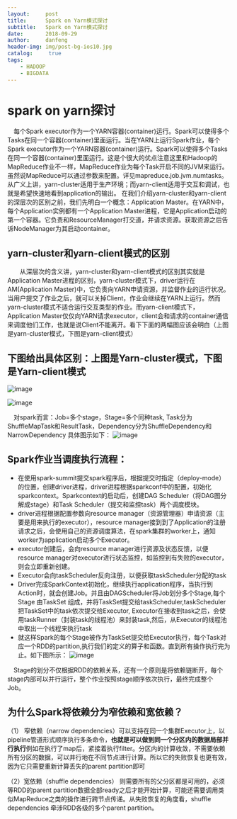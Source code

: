 ```yaml
---
layout:     post
title:      Spark on Yarn模式探讨
subtitle:   Spark on Yarn模式探讨
date:       2018-09-29
author:     danfeng
header-img: img/post-bg-ios10.jpg
catalog: 	 true
tags:
    - HADOOP
    - BIGDATA
--- 
```





# spark on yarn探讨
&emsp;每个Spark executor作为一个YARN容器(container)运行。Spark可以使得多个Tasks在同一个容器(container)里面运行。当在YARN上运行Spark作业，每个Spark executor作为一个YARN容器(container)运行。Spark可以使得多个Tasks在同一个容器(container)里面运行。这是个很大的优点注意这里和Hadoop的MapReduce作业不一样，MapReduce作业为每个Task开启不同的JVM来运行。虽然说MapReduce可以通过参数来配置。详见mapreduce.job.jvm.numtasks。从广义上讲，yarn-cluster适用于生产环境；而yarn-client适用于交互和调试，也就是希望快速地看到application的输出。
在我们介绍yarn-cluster和yarn-client的深层次的区别之前，我们先明白一个概念：Application Master。在YARN中，每个Application实例都有一个Application Master进程，它是Application启动的第一个容器。它负责和ResourceManager打交道，并请求资源。获取资源之后告诉NodeManager为其启动container。
## yarn-cluster和yarn-client模式的区别
&emsp;&emsp;从深层次的含义讲，yarn-cluster和yarn-client模式的区别其实就是Application Master进程的区别，yarn-cluster模式下，driver运行在AM(Application Master)中，它负责向YARN申请资源，并监督作业的运行状况。当用户提交了作业之后，就可以关掉Client，作业会继续在YARN上运行。然而yarn-cluster模式不适合运行交互类型的作业。而yarn-client模式下，Application Master仅仅向YARN请求executor，client会和请求的container通信来调度他们工作，也就是说Client不能离开。看下下面的两幅图应该会明白（上图是yarn-cluster模式，下图是yarn-client模式）

##    下图给出具体区别：上图是Yarn-cluster模式，下图是Yarn-client模式
   ![image](https://zdfccdanfeng.github.io/img/spark-yarn-f31.png)

![image](https://zdfccdanfeng.github.io/img/spark-yarn-f22.png)

&emsp;对spark而言：Job=多个stage，Stage=多个同种task, Task分为ShuffleMapTask和ResultTask，Dependency分为ShuffleDependency和NarrowDependency
  具体图示如下：
  ![image](https://zdfccdanfeng.github.io/img/we.png)
  


##   Spark作业当调度执行流程：
- 在使用spark-summit提交spark程序后，根据提交时指定（deploy-mode）的位置，创建driver进程，driver进程根据sparkconf中的配置，初始化sparkcontext。Sparkcontext的启动后，创建DAG Scheduler（将DAG图分解成stage）和Task Scheduler（提交和监控task）两个调度模块。
- driver进程根据配置参数向resource manager（资源管理器）申请资源（主要是用来执行的executor），resource manager接到到了Application的注册请求之后，会使用自己的资源调度算法，在spark集群的worker上，通知worker为application启动多个Executor。
- executor创建后，会向resource manager进行资源及状态反馈，以便resource manager对executor进行状态监控，如监控到有失败的executor，则会立即重新创建。
- Executor会向taskScheduler反向注册，以便获取taskScheduler分配的task
- Driver完成SparkContext初始化，继续执行application程序，当执行到Action时，就会创建Job。并且由DAGScheduler将Job划分多个Stage,每个Stage 由TaskSet 组成，并将TaskSet提交给taskScheduler,taskScheduler把TaskSet中的task依次提交给Executor, Executor在接收到task之后，会使用taskRunner（封装task的线程池）来封装task,然后，从Executor的线程池中取出一个线程来执行task
- 就这样Spark的每个Stage被作为TaskSet提交给Executor执行，每个Task对应一个RDD的partition,执行我们的定义的算子和函数。直到所有操作执行完为止。如下图所示：
![image](https://upload-images.jianshu.io/upload_images/2119554-19572064cd1d37eb.png?imageMogr2/auto-orient/strip%7CimageView2/2/w/462/format/webp)

&emsp;Stage的划分不仅根据RDD的依赖关系，还有一个原则是将依赖链断开，每个stage内部可以并行运行，整个作业按照stage顺序依次执行，最终完成整个Job。



## 为什么Spark将依赖分为窄依赖和宽依赖？
（1） 窄依赖（narrow dependencies）可以支持在同一个集群Executor上，以pipeline管道形式顺序执行多条命令，**也就是可以做到同一个分区内的数据局部并行执行**例如在执行了map后，紧接着执行filter。分区内的计算收敛，不需要依赖所有分区的数据，可以并行地在不同节点进行计算。所以它的失败恢复也更有效，因为它只需要重新计算丢失的parent partition即可

（2）宽依赖（shuffle dependencies） 则需要所有的父分区都是可用的，必须等RDD的parent partition数据全部ready之后才能开始计算，可能还需要调用类似MapReduce之类的操作进行跨节点传递。从失败恢复的角度看，shuffle dependencies 牵涉RDD各级的多个parent partition。

  
  
